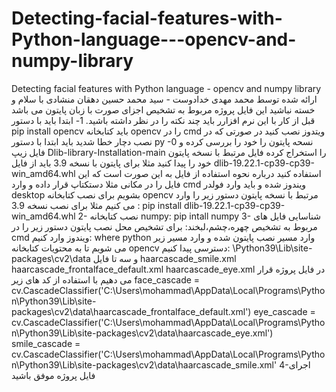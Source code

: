 # Detecting-facial-features-with-Python-language---opencv-and-numpy-library
Detecting facial features with Python language - opencv and numpy library
ارائه شده توسط محمد مهدی خدادوست - سید محمد حسین دهقان منشادی
با سلام و خسته نباشید
این فایل پروژه مربوط به تشخیص اجزای صورت با زبان پایتون می باشد
قبل از کار با این نرم افزارر باید چند نکته را در نظر داشته باشید.
1- ابتدا باید با دستور 
pip install opencv 
باید کتابخانه opencv را در cmd ویتدوز نصب کنید در صورتی که در نصب دچار خطا شدید باید ابتدا با دستور py -0 نسحه پایتون را خود را بررسی کرده و  فایل زیپ Dlib-library-Installation-main را استخراج کرده فایل مرتبط با نسخه پایتون خود را پیدا کنید مثلا برای پایتون با نسخه 3.9 باید از فایل dlib-19.22.1-cp39-cp39-win_amd64.whl استفاده کنید درباره نحوه استفاده از فایل به این صورت است که این فایل را در مکانی مثلا دستکتاپ قرار داده و وارد cmd ویندوز شده و باید وارد فولدر desktop بشویم برای نصب کتابخانه opencv مرتبط با نسخه پایتون دستور زیر را وارد می کنیم مثلا برای نصب نسخه 3.9 :
pip install dlib-19.22.1-cp39-cp39-win_amd64.whl
2- نصب کتابخانه numpy:
pip intall numpy
3- شناسایی فایل های مربوط به تشخیص چهره،چشم،لبخند:
برای تشخیص محل نصب پایتون دستور زیر را در cmd ویندوز وارد کنیم:
where python
وارد مسیر نصب پایتون شده و وارد مسیر زیر می شویم تا به محتویات کتابخانه opencv دسترسی پیدا کنیم:
\Python39\Lib\site-packages\cv2\data
و سه تا فایل  haarcascade_smile.xml  haarcascade_frontalface_default.xml   haarcascade_eye.xml در فایل پروژه قرار می دهیم با استفاده از کد های زیر
face_cascade = cv.CascadeClassifier('C:\\Users\\mohammad\\AppData\\Local\\Programs\\Python\\Python39\\Lib\\site-packages\\cv2\\data\\haarcascade_frontalface_default.xml')
eye_cascade = cv.CascadeClassifier('C:\\Users\\mohammad\\AppData\\Local\\Programs\\Python\\Python39\\Lib\\site-packages\\cv2\\data\\haarcascade_eye.xml')
smile_cascade = cv.CascadeClassifier('C:\\Users\\mohammad\\AppData\\Local\\Programs\\Python\\Python39\\Lib\\site-packages\\cv2\\data\\haarcascade_smile.xml'
4-اجرای فایل پروژه
موفق باشید
